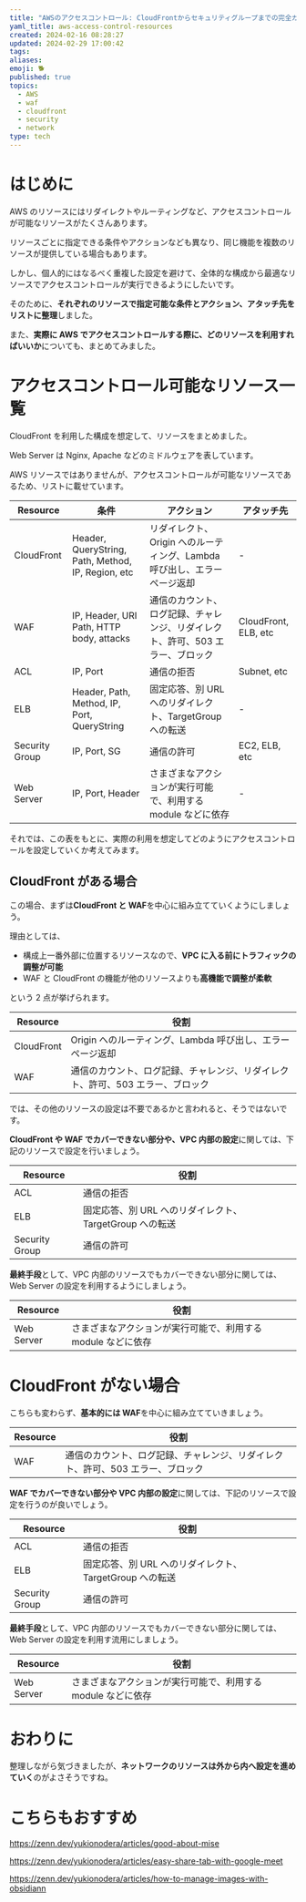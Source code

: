 ```yaml
---
title: "AWSのアクセスコントロール: CloudFrontからセキュリティグループまでの完全ガイド"
yaml_title: aws-access-control-resources
created: 2024-02-16 08:28:27
updated: 2024-02-29 17:00:42
tags: 
aliases: 
emoji: 🐕
published: true
topics:
  - AWS
  - waf
  - cloudfront
  - security
  - network
type: tech
---
```


# はじめに

 AWS のリソースにはリダイレクトやルーティングなど、アクセスコントロールが可能なリソースがたくさんあります。

リソースごとに指定できる条件やアクションなども異なり、同じ機能を複数のリソースが提供している場合もあります。

しかし、個人的にはなるべく重複した設定を避けて、全体的な構成から最適なリソースでアクセスコントロールが実行できるようにしたいです。

そのために、**それぞれのリソースで指定可能な条件とアクション、アタッチ先をリストに整理**しました。

また、**実際に AWS でアクセスコントロールする際に、どのリソースを利用すればいいか**についても、まとめてみました。

# アクセスコントロール可能なリソース一覧

CloudFront を利用した構成を想定して、リソースをまとめました。

Web Server は Nginx, Apache などのミドルウェアを表しています。

AWS リソースではありませんが、アクセスコントロールが可能なリソースであるため、リストに載せています。

| Resource       | 条件                                               | アクション                                                                     | アタッチ先           |
| -------------- | -------------------------------------------------- | ------------------------------------------------------------------------------ | -------------------- |
| CloudFront     | Header, QueryString, Path, Method, IP, Region, etc | リダイレクト、Origin へのルーティング、Lambda 呼び出し、エラーページ返却       | -                    |
| WAF            | IP, Header, URI Path, HTTP body, attacks           | 通信のカウント、ログ記録、チャレンジ、リダイレクト、許可、503 エラー、ブロック | CloudFront, ELB, etc |
| ACL            | IP, Port                                           | 通信の拒否                                                                     | Subnet, etc          |
| ELB            | Header, Path, Method, IP, Port, QueryString        | 固定応答、別 URL へのリダイレクト、TargetGroup への転送                        | -                    |
| Security Group | IP, Port, SG                                       | 通信の許可                                                                     | EC2, ELB, etc        |
| Web Server     | IP, Port, Header                                   | さまざまなアクションが実行可能で、利用する module などに依存                   | -                    |

それでは、この表をもとに、実際の利用を想定してどのようにアクセスコントロールを設定していくか考えてみます。

## CloudFront がある場合

この場合、まずは**CloudFront と WAF**を中心に組み立てていくようにしましょう。

理由としては、

- 構成上一番外部に位置するリソースなので、**VPC に入る前にトラフィックの調整が可能**
- WAF と CloudFront の機能が他のリソースよりも**高機能で調整が柔軟**

という 2 点が挙げられます。

| Resource   | 役割                                                                           |
| ---------- | ------------------------------------------------------------------------------ |
| CloudFront | Origin へのルーティング、Lambda 呼び出し、エラーページ返却                     |
| WAF        | 通信のカウント、ログ記録、チャレンジ、リダイレクト、許可、503 エラー、ブロック |

では、その他のリソースの設定は不要であるかと言われると、そうではないです。

**CloudFront や WAF でカバーできない部分や、VPC 内部の設定**に関しては、下記のリソースで設定を行いましょう。

| Resource       | 役割                                                 |
| -------------- | ---------------------------------------------------- |
| ACL            | 通信の拒否                                           |
| ELB            | 固定応答、別 URL へのリダイレクト、TargetGroup への転送 |
| Security Group | 通信の許可                                           |

**最終手段**として、VPC 内部のリソースでもカバーできない部分に関しては、Web Server の設定を利用するようにしましょう。

| Resource   | 役割                                                        |
| ---------- | ----------------------------------------------------------- |
| Web Server | さまざまなアクションが実行可能で、利用する module などに依存 |

# CloudFront がない場合

こちらも変わらず、**基本的には WAF**を中心に組み立てていきましょう。

| Resource | 役割                                                                           |
| -------- | ------------------------------------------------------------------------------ |
| WAF      | 通信のカウント、ログ記録、チャレンジ、リダイレクト、許可、503 エラー、ブロック |

**WAF でカバーできない部分や VPC 内部の設定**に関しては、下記のリソースで設定を行うのが良いでしょう。

| Resource       | 役割                                                 |
| -------------- | ---------------------------------------------------- |
| ACL            | 通信の拒否                                           |
| ELB            | 固定応答、別 URL へのリダイレクト、TargetGroup への転送 |
| Security Group | 通信の許可                                           |

**最終手段**として、VPC 内部のリソースでもカバーできない部分に関しては、Web Server の設定を利用す流用にしましょう。

| Resource   | 役割                                                        |
| ---------- | ----------------------------------------------------------- |
| Web Server | さまざまなアクションが実行可能で、利用する module などに依存 |

# おわりに

整理しながら気づきましたが、**ネットワークのリソースは外から内へ設定を進めていく**のがよさそうですね。

# こちらもおすすめ

https://zenn.dev/yukionodera/articles/good-about-mise

https://zenn.dev/yukionodera/articles/easy-share-tab-with-google-meet

https://zenn.dev/yukionodera/articles/how-to-manage-images-with-obsidiann

